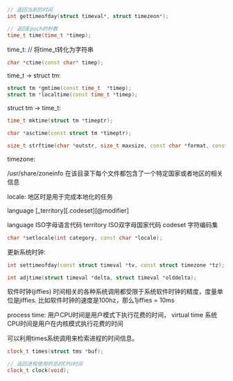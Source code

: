 ```c++

// 返回当前的时间
int gettimeofday(struct timeval*, struct timezeon*);

// 返回Epoch的秒数
time_t time(time_t *timep);
```

time_t:
// 将time_t转化为字符串
```c++
char *ctime(const char* timep);
```

time_t -> struct tm:

```c++
struct tm *gmtime(const time_t  *timep);
struct tm *localtime(const time_t *timep);
```

struct tm -> time_t:
```c++
time_t mktime(struct tm *timeptr);
```

```c++
char *asctime(const struct tm *timeptr);

size_t strftime(char *outstr, size_t maxsize, const char *format, const struct tm *timeptr);
```

timezone:

/usr/share/zoneinfo 在该目录下每个文件都包含了一个特定国家或者地区的相关信息


locale:
地区时是用于完成本地化的任务

language [_territory][.codeset][@modifier]

language ISO字母语言代码
territory ISO双字母国家代码
codeset 字符编码集

```c++
char *setlocale(int category, const char *locale);
```

更新系统时钟:

```c++
int settimeofday(const struct timeval *tv, const struct timezone *tz);

int adjtime(struct timeval *delta, struct timeval *olddelta);

```

软件时钟(jiffies)
时间相关的各种系统调用都受限于系统软件时钟的精度，度量单位是jiffies.
比如软件时钟的速度是100hz，那么1jiffies = 10ms


process time:
用户CPU时间是用户模式下执行花费的时间， virtual time
系统CPU时间是用户在内核模式执行花费的时间

可以利用times系统调用来检索进程的时间信息。
```c++
clock_t times(struct tms *buf);

// 返回进程使用的总的CPU时间
clock_t clock(void);
```